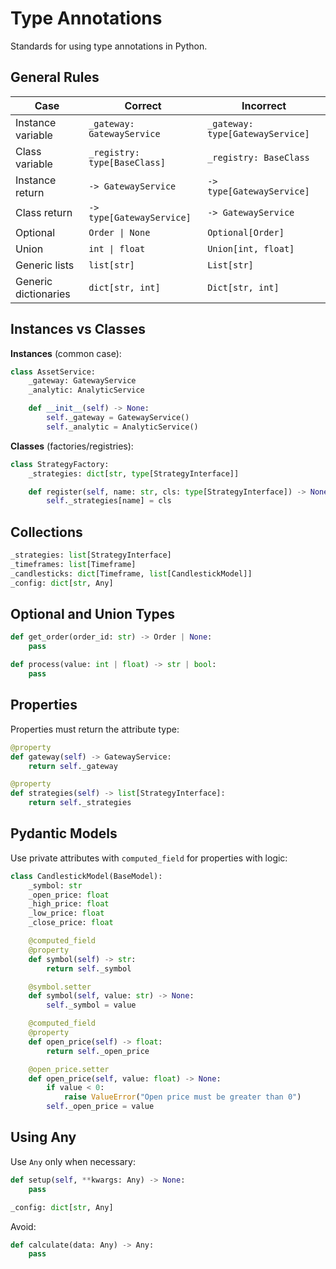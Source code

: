 # Type Annotations

Standards for using type annotations in Python.

## General Rules

| Case                 | Correct                      | Incorrect                        |
| -------------------- | ---------------------------- | -------------------------------- |
| Instance variable    | `_gateway: GatewayService`   | `_gateway: type[GatewayService]` |
| Class variable       | `_registry: type[BaseClass]` | `_registry: BaseClass`           |
| Instance return      | `-> GatewayService`          | `-> type[GatewayService]`        |
| Class return         | `-> type[GatewayService]`    | `-> GatewayService`              |
| Optional             | `Order \| None`              | `Optional[Order]`                |
| Union                | `int \| float`               | `Union[int, float]`              |
| Generic lists        | `list[str]`                  | `List[str]`                      |
| Generic dictionaries | `dict[str, int]`             | `Dict[str, int]`                 |

## Instances vs Classes

**Instances** (common case):

```python
class AssetService:
    _gateway: GatewayService
    _analytic: AnalyticService

    def __init__(self) -> None:
        self._gateway = GatewayService()
        self._analytic = AnalyticService()
```

**Classes** (factories/registries):

```python
class StrategyFactory:
    _strategies: dict[str, type[StrategyInterface]]

    def register(self, name: str, cls: type[StrategyInterface]) -> None:
        self._strategies[name] = cls
```

## Collections

```python
_strategies: list[StrategyInterface]
_timeframes: list[Timeframe]
_candlesticks: dict[Timeframe, list[CandlestickModel]]
_config: dict[str, Any]
```

## Optional and Union Types

```python
def get_order(order_id: str) -> Order | None:
    pass

def process(value: int | float) -> str | bool:
    pass
```

## Properties

Properties must return the attribute type:

```python
@property
def gateway(self) -> GatewayService:
    return self._gateway

@property
def strategies(self) -> list[StrategyInterface]:
    return self._strategies
```

## Pydantic Models

Use private attributes with `computed_field` for properties with logic:

```python
class CandlestickModel(BaseModel):
    _symbol: str
    _open_price: float
    _high_price: float
    _low_price: float
    _close_price: float

    @computed_field
    @property
    def symbol(self) -> str:
        return self._symbol

    @symbol.setter
    def symbol(self, value: str) -> None:
        self._symbol = value

    @computed_field
    @property
    def open_price(self) -> float:
        return self._open_price

    @open_price.setter
    def open_price(self, value: float) -> None:
        if value < 0:
            raise ValueError("Open price must be greater than 0")
        self._open_price = value
```

## Using Any

Use `Any` only when necessary:

```python
def setup(self, **kwargs: Any) -> None:
    pass

_config: dict[str, Any]
```

Avoid:

```python
def calculate(data: Any) -> Any:
    pass
```
